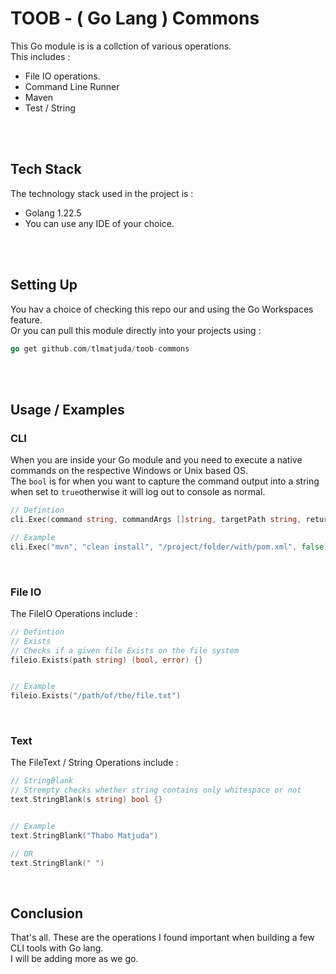 # TOOB - ( Go Lang ) Commons


This Go module is is a collction of various operations. </br>
This includes : 
* File IO operations.
* Command Line Runner
* Maven
* Test / String
</br>
</br>


## Tech Stack

The technology stack used in the project is :

* Golang 1.22.5
* You can use any IDE of your choice.
  
</br>
</br>


## Setting Up

You hav a choice of checking this repo our and using the Go Workspaces feature. </br>
Or you can pull this module directly into your projects using : 

```go
go get github.com/tlmatjuda/toob-commons
```
</br>
</br>


## Usage / Examples
### CLI 

When you are inside your Go module and you need to execute a native commands on the respective Windows or Unix based OS. </br>
The `bool` is for when you want to capture the command output into a string when set to `true`otherwise it will log out to console as normal. 
```go
// Defintion
cli.Exec(command string, commandArgs []string, targetPath string, returnOutput bool) string {}

// Example
cli.Exec("mvn", "clean install", "/project/folder/with/pom.xml", false)
```
</br>

### File IO

The FileIO Operations include : 
```go
// Defintion
// Exists
// Checks if a given file Exists on the file system
fileio.Exists(path string) (bool, error) {}


// Example
fileio.Exists("/path/of/the/file.txt")
```
</br>

### Text

The FileText / String Operations include : 
```go
// StringBlank
// Strempty checks whether string contains only whitespace or not
text.StringBlank(s string) bool {}


// Example
text.StringBlank("Thabo Matjuda")

// OR
text.StringBlank(" ")

```
</br>


## Conclusion

That's all. These are the operations I found important when building a few CLI tools with Go lang. </br>
I will be adding more as we go.

</br>
</br
></br>
